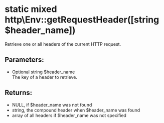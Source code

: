 # static mixed http\Env::getRequestHeader([string $header_name])

Retrieve one or all headers of the current HTTP request.

## Parameters:

* Optional string $header_name  
  The key of a header to retrieve.
  
## Returns:  

* NULL, if $header_name was not found
* string, the compound header when $header_name was found
* array of all headers if $header_name was not specified
